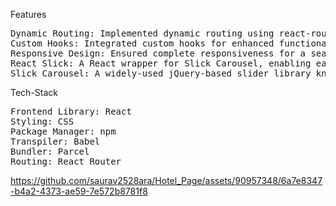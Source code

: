 Features
<pre>
Dynamic Routing: Implemented dynamic routing using react-router-dom.
Custom Hooks: Integrated custom hooks for enhanced functionality.
Responsive Design: Ensured complete responsiveness for a seamless user interface.
React Slick: A React wrapper for Slick Carousel, enabling easy integration of responsive carousels in React applications using JSX.
Slick Carousel: A widely-used jQuery-based slider library known for its flexibility, responsiveness, and rich feature set.
</pre>


Tech-Stack
<pre>
Frontend Library: React
Styling: CSS
Package Manager: npm
Transpiler: Babel
Bundler: Parcel
Routing: React Router
</pre>


https://github.com/saurav2528ara/Hotel_Page/assets/90957348/6a7e8347-b4a2-4373-ae59-7e572b8781f8

